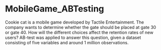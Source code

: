 # MobileGame_ABTesting
Cookie cat is a mobile game developed by Tactile Entertainment. The company wants to determine whether the gate should be placed at gate 30 or gate 40. How will the different choices affect the retention rates of new users? AB-test was applied to answer this question, given a dataset consisting of five variables and around 1 million observations. 
